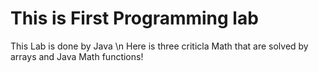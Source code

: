 <h1>This is First Programming lab </h1>
<body>
  This Lab is done by Java \n
  Here is three criticla Math that are solved by arrays and Java Math functions!
  

</body>
